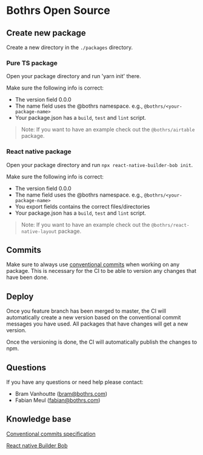 # Bothrs Open Source

## Create new package

Create a new directory in the `./packages` directory.

### Pure TS package

Open your package directory and run 'yarn init' there.

Make sure the following info is correct:

- The version field 0.0.0
- The name field uses the @bothrs namespace. e.g., `@bothrs/<your-package-name>`
- Your package.json has a `build`, `test` and `lint` script.

> Note: If you want to have an example check out the `@bothrs/airtable` package.

### React native package

Open your package directory and run `npx react-native-builder-bob init`.

Make sure the following info is correct:

- The version field 0.0.0
- The name field uses the @bothrs namespace. e.g., `@bothrs/<your-package-name>`
- You export fields contains the correct files/directories
- Your package.json has a `build`, `test` and `lint` script.

> Note: If you want to have an example check out the `@bothrs/react-native-layout` package.

## Commits

Make sure to always use [conventional commits](https://www.conventionalcommits.org/en/v1.0.0/) when working on any package. This is necessary for the CI to be able to version any changes that have been done.

## Deploy

Once you feature branch has been merged to master, the CI will automatically create a new version based on the conventional commit messages you have used. All packages that have changes will get a new version.

Once the versioning is done, the CI will automatically publish the changes to npm.

## Questions

If you have any questions or need help please contact:

- Bram Vanhoutte ([bram@bothrs.com](mailto:bram@bothrs.com))
- Fabian Meul ([fabian@bothrs.com](mailto:fabian@bothrs.com))

## Knowledge base

[Conventional commits specification](https://www.conventionalcommits.org/en/v1.0.0/)

[React native Builder Bob](https://www.npmjs.com/package/react-native-builder-bob)
